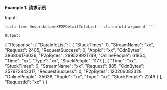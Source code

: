 **Example 1: 请求示例**



Input: 

```
tccli live DescribeLiveXP2PDetailInfoList --cli-unfold-argument ```

Output: 
```
{
    "Response": {
        "DataInfoList": [
            {
                "StuckTimes": 0,
                "StreamName": "xx",
                "Request": 2405,
                "RequestSuccess": 0,
                "AppId": "xx",
                "CdnBytes": 386806176036,
                "P2pBytes": 299529921749,
                "OnlinePeople": 61854,
                "Time": "xx",
                "Type": "xx",
                "StuckPeople": 1177
            },
            {
                "Time": "xx",
                "StuckTimes": 0,
                "StreamName": "xx",
                "Request": 885,
                "CdnBytes": 257972842317,
                "RequestSuccess": 0,
                "P2pBytes": 120206082328,
                "OnlinePeople": 35038,
                "AppId": "xx",
                "Type": "xx",
                "StuckPeople": 2246
            }
        ],
        "RequestId": "xx"
    }
}
```

